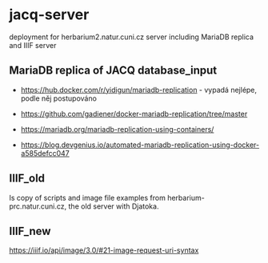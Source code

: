 # jacq-server
deployment for herbarium2.natur.cuni.cz server including MariaDB replica and IIIF server

## MariaDB replica of JACQ database_input
* https://hub.docker.com/r/yidigun/mariadb-replication - vypadá nejlépe, podle něj postupováno

* https://github.com/gadiener/docker-mariadb-replication/tree/master
* https://mariadb.org/mariadb-replication-using-containers/
* https://blog.devgenius.io/automated-mariadb-replication-using-docker-a585defcc047

## IIIF_old
Is copy of scripts and image file examples from herbarium-prc.natur.cuni.cz, the old server with Djatoka.

## IIIF_new
https://iiif.io/api/image/3.0/#21-image-request-uri-syntax
